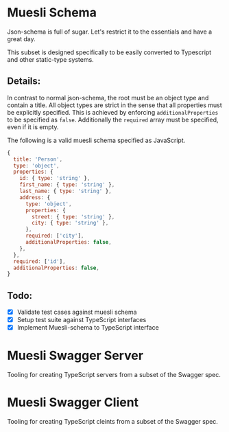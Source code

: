 # Muesli Schema

Json-schema is full of sugar. Let's restrict it to the essentials and
have a great day.

This subset is designed specifically to be easily converted to
Typescript and other static-type systems. 

## Details:
In contrast to normal json-schema, the root must be an object type and
contain a title. All object types are strict in the sense that all
properties must be explicitly specified. This is achieved by enforcing
`additionalProperties` to be specified as `false`.  Additionally the
`required` array must be specified, even if it is empty.

The following is a valid muesli schema specified as JavaScript.

```js
{
  title: 'Person',
  type: 'object',
  properties: {
    id: { type: 'string' },
    first_name: { type: 'string' },
    last_name: { type: 'string' },
    address: {
      type: 'object',
      properties: {
        street: { type: 'string' },
        city: { type: 'string' },
      },
      required: ['city'],
      additionalProperties: false,
    },
  },
  required: ['id'],
  additionalProperties: false,
}
```

## Todo:
- [x] Validate test cases against muesli schema
- [x] Setup test suite against TypeScript interfaces
- [x] Implement Muesli-schema to TypeScript interface

# Muesli Swagger Server
Tooling for creating TypeScript servers from a subset of the Swagger spec.

# Muesli Swagger Client
Tooling for creating TypeScript cleints from a subset of the Swagger spec.
